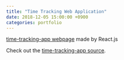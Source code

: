 ```yaml
---
title: "Time Tracking Web Application"
date: 2018-12-05 15:00:00 +0900
categories: portfolio
---
```

[time-tracking-app webpage] made by React.js

Check out the [time-tracking-app source].


[time-tracking-app webpage]: https://dongsubak.github.io/time-tracking-app/public/
[time-tracking-app source]: https://github.com/dongsubak/time-tracking-app
